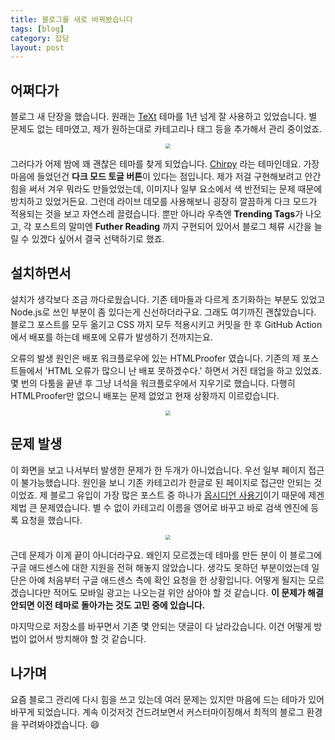 ```yaml
---
title: 블로그를 새로 바꿔봤습니다
tags: [blog]
category: 잡담
layout: post
---
```



## 어쩌다가

블로그 새 단장을 했습니다. 원래는 [TeXt](https://github.com/kitian616/jekyll-TeXt-theme) 테마를 1년 넘게 잘 사용하고 있었습니다. 별 문제도 없는 테마였고, 제가 원하는대로 카테고리나 태그 등을 추가해서 관리 중이었죠.

<center>
  <figure>
    <img src="https://i.imgur.com/BGxZBVf.png" style="zoom:50%;" loading="lazy"/>
  </figure>
</center>

그러다가 어제 밤에 꽤 괜찮은 테마를 찾게 되었습니다. [Chirpy](https://github.com/cotes2020/jekyll-theme-chirpy) 라는 테마인데요. 가장 마음에 들었던건 **다크 모드 토글 버튼**이 있다는 점입니다. 제가 저걸 구현해보려고 안간힘을 써서 겨우 뭐라도 만들었었는데, 이미지나 일부 요소에서 색 반전되는 문제 때문에 방치하고 있었거든요. 그런데 라이브 데모를 사용해보니 굉장히 깔끔하게 다크 모드가 적용되는 것을 보고 자연스레 끌렸습니다. 뿐만 아니라 우측엔 **Trending Tags**가 나오고, 각 포스트의 말미엔 **Futher Reading** 까지 구현되어 있어서 블로그 체류 시간을 늘릴 수 있겠다 싶어서 결국 선택하기로 했죠.

## 설치하면서

설치가 생각보다 조금 까다로웠습니다. 기존 테마들과 다르게 초기화하는 부분도 있었고 Node.js로 쓰인 부분이 좀 있다는게 신선하더라구요. 그래도 여기까진 괜찮았습니다. 블로그 포스트를 모두 옮기고 CSS 까지 모두 적용시키고 커밋을 한 후 GitHub Action에서 배포를 하는데 배포에 오류가 발생하기 전까지는요.

오류의 발생 원인은 배포 워크플로우에 있는 HTMLProofer 였습니다. 기존의 제 포스트들에서 'HTML 오류가 많으니 난 배포 못하겠수다.' 하면서 거진 태업을 하고 있었죠. 몇 번의 다툼을 끝낸 후 그냥 녀석을 워크플로우에서 지우기로 했습니다. 다행히 HTMLProofer만 없으니 배포는 문제 없었고 현재 상황까지 이르렀습니다.

<center>
  <figure>
    <img src="https://i.imgur.com/swPGTzH.png" style="zoom:50%;" loading="lazy"/>
  </figure>
</center>

## 문제 발생

이 화면을 보고 나서부터 발생한 문제가 한 두개가 아니었습니다. 우선 일부 페이지 접근이 불가능했습니다. 원인을 보니 기존 카테고리가 한글로 된 페이지로 접근만 안되는 것이었죠. 제 블로그 유입이 가장 많은 포스트 중 하나가 [옵시디언 사용기](https://otzslayer.github.io/smalltalk/2023/02/01/using-obsidian-for-note-taking.html)이기 때문에 제겐 제법 큰 문제였습니다. 별 수 없이 카테고리 이름을 영어로 바꾸고  바로 검색 엔진에 등록 요청을 했습니다.

<center>
  <figure>
    <img src="https://i.imgur.com/NimcUk0.png" style="zoom:50%;" loading="lazy"/>
  </figure>
</center>

근데 문제가 이게 끝이 아니더라구요. 왜인지 모르겠는데 테마를 만든 분이 이 블로그에 구글 애드센스에 대한 지원을 전혀 해놓지 않았습니다. 생각도 못하던 부분이었는데 일단은 아예 처음부터 구글 애드센스 측에 확인 요청을 한 상황입니다. 어떻게 될지는 모르겠습니다만 적어도 모바일 광고는 나오는걸 위안 삼아야 할 것 같습니다. **이 문제가 해결 안되면 이전 테마로 돌아가는 것도 고민 중에 있습니다.**

마지막으로 저장소를 바꾸면서 기존 몇 안되는 댓글이 다 날라갔습니다. 이건 어떻게 방법이 없어서 방치해야 할 것 같습니다.

## 나가며

요즘 블로그 관리에 다시 힘을 쓰고 있는데 여러 문제는 있지만 마음에 드는 테마가 있어 바꾸게 되었습니다. 계속 이것저것 건드려보면서 커스터마이징해서 최적의 블로그 환경을 꾸려봐야겠습니다. 😄